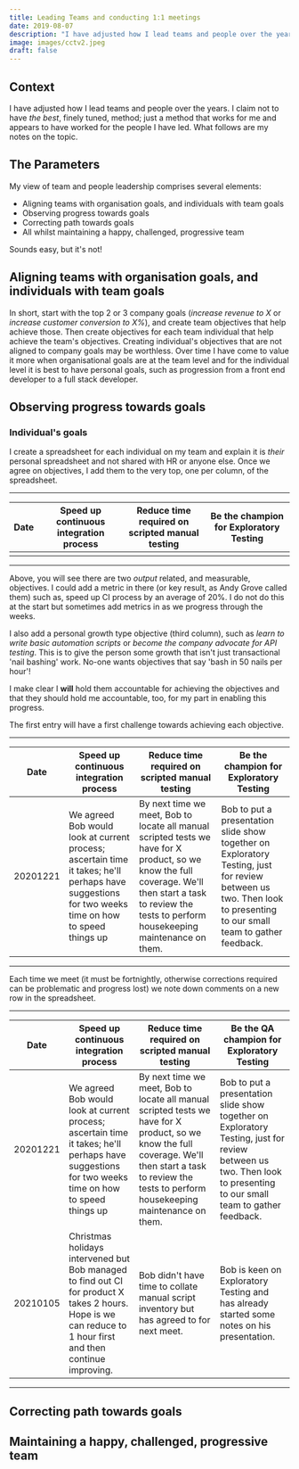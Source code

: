```yaml
---
title: Leading Teams and conducting 1:1 meetings
date: 2019-08-07
description: "I have adjusted how I lead teams and people over the years. I claim not to have *the best*, finely tuned, method; just a method that works for me and appears to have worked for the people I have led. What follows are my notes on the topic."
image: images/cctv2.jpeg
draft: false
---
```

## Context
I have adjusted how I lead teams and people over the years. I claim not to have *the best*, finely tuned, method; just a method that works for me and appears to have worked for the people I have led. What follows are my notes on the topic.

## The Parameters
My view of team and people leadership comprises several elements:
- Aligning teams with organisation goals, and individuals with team goals
- Observing progress towards goals
- Correcting path towards goals
- All whilst maintaining a happy, challenged, progressive team

Sounds easy, but it's not!

## Aligning teams with organisation goals, and individuals with team goals

In short, start with the top 2 or 3 company goals (*increase revenue to X* or *increase customer conversion to X%*), and create team objectives that help achieve those. Then create objectives for each team individual that help achieve the team's objectives.
Creating individual's objectives that are not aligned to company goals may be worthless.
Over time I have come to value it more when organisational goals are at the team level and for the individual level it is best to have personal goals, such as progression from a front end developer to a full stack developer.

## Observing progress towards goals
### Individual's goals
I create a spreadsheet for each individual on my team and explain it is *their* personal spreadsheet and not shared with HR or anyone else. 
Once we agree on objectives, I add them to the very top, one per column, of the spreadsheet.

---

| Date | Speed up continuous integration process | Reduce time required on scripted manual testing | Be the champion for Exploratory Testing |
| ---- | --------------------------------------- | ----------------------------------------------- | ------------------------------------------ |
|      |                                         |                                                 |                                            |

---

Above, you will see there are two *output* related, and measurable, objectives. I could add a metric in there (or key result, as Andy Grove called them) such as, speed up CI process by an average of 20%. I do not do this at the start but sometimes add metrics in as we progress through the weeks.

I also add a personal growth type objective (third column), such as *learn to write basic automation scripts* or *become the company advocate for API testing*. This is to give the person some growth that isn't just transactional 'nail bashing' work. No-one wants objectives that say 'bash in 50 nails per hour'!

I make clear I **will** hold them accountable for achieving the objectives and that they should hold me accountable, too, for my part in enabling this progress. 

The first entry will have a first challenge towards achieving each objective. 

--- 

| Date | Speed up continuous integration process | Reduce time required on scripted manual testing | Be the champion for Exploratory Testing |
| ---- | --------------------------------------- | ----------------------------------------------- | ------------------------------------------ |
|   20201221   |            We agreed Bob would look at current process; ascertain time it takes; he'll perhaps have suggestions for two weeks time on how to speed things up                             | By next time we meet, Bob to locate all manual scripted tests we have for X product, so we know the full coverage. We'll then start a task to review the tests to perform housekeeping maintenance on them.                                                | Bob to put a presentation slide show together on Exploratory Testing, just for review between us two. Then look to presenting to our small team to gather feedback.                                           |

---



Each time we meet (it must be fortnightly, otherwise corrections required can be problematic and progress lost) we note down comments on a new row in the spreadsheet. 



---
| Date | Speed up continuous integration process | Reduce time required on scripted manual testing | Be the QA champion for Exploratory Testing |
| ---- | --------------------------------------- | ----------------------------------------------- | ------------------------------------------ |
| 20201221 | We agreed Bob would look at current process; ascertain time it takes; he'll perhaps have suggestions for two weeks time on how to speed things up | By next time we meet, Bob to locate all manual scripted tests we have for X product, so we know the full coverage. We'll then start a task to review the tests to perform housekeeping maintenance on them. | Bob to put a presentation slide show together on Exploratory Testing, just for review between us two. Then look to presenting to our small team to gather feedback. |
| 20210105     | Christmas holidays intervened but Bob managed to find out CI for product X takes 2 hours. Hope is we can reduce to 1 hour first and then continue improving.                                        | Bob didn't have time to collate manual script inventory but has agreed to for next meet.                                                | Bob is keen on Exploratory Testing and has already started some notes on his presentation.                                           |
---


## Correcting path towards goals


## Maintaining a happy, challenged, progressive team


